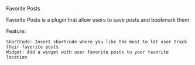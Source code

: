 Favorite Posts

Favorite Posts is a plugin that allow users to save posts and bookmark them

Feature:

    ShortCode: Insert shortcode where you like the most to let user track their favorite posts
    Widget: Add a widget with user favorite posts to your favorite location
